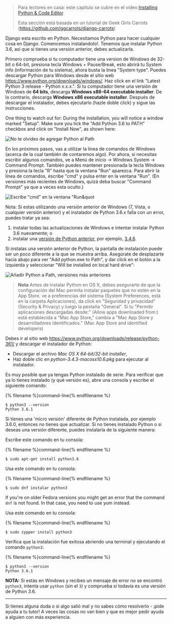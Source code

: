 > Para lectores en casa: este capitulo se cubre en el video [Installing Python & Code Editor](https://www.youtube.com/watch?v=pVTaqzKZCdA).
> 
> Esta sección está basada en un tutorial de Geek Girls Carrots (https://github.com/ggcarrots/django-carrots)

Django esta escrito en Python. Necesitamos Python para hacer cualquier cosa en Django. Comencemos instalandolo!. Tenemos que instalar Python 3.6, así que si tienes una versión anterior, debes actualizarla.

<!--sec data-title="Install Python: Windows" data-id="python_windows" data-collapse=true ces-->

Primero comprueba si tu computador tiene una version de Windows de 32-bit o 64-bit, presiona tecla Windows + Pause/Break, esto abrirá tu System info (información de tu sistema), ahora busta la linea "System type". Puedes descargar Python para Windows desde el sitio web https://www.python.org/downloads/windows/. Haz click en el link "Latest Python 3 release - Python x.x.x.". Si tu computador tiene una versión de Windows de **64 bits**, descarga **Windows x86-64 executable installer**. De lo contrario, descarga **Windows x86 executable installer**. Después de descargar el instalador, debes ejecutarlo (hazle doble click) y sigue las instrucciones.

One thing to watch out for: During the installation, you will notice a window marked "Setup". Make sure you tick the "Add Python 3.6 to PATH" checkbox and click on "Install Now", as shown here:

![No te olvides de agregar Python al Path](../python_installation/images/python-installation-options.png)

En los próximos pasos, vas a utilizar la línea de comandos de Windows (acerca de la cual también de contaremos algo). Por ahora, si necesitas escribir algunos comandos, ve a Menú de inicio → Windows System → Command Prompt. También puedes mantener presionada la tecla Windows y presiona la tecla "R" hasta que la ventana "Run" aparezca. Para abrir la línea de comandos, escribe "cmd" y pulsa enter en la ventana "Run". (En versiones más recientes de Windows, quizá deba buscar "Command Prompt" ya que a veces esta oculto.)

![Escribe "cmd" en la ventana "Run&quot](../python_installation/images/windows-plus-r.png)

Nota: Si estas utilizando una versión anterior de Windows (7, Vista, o cualquier versión anterior) y el instalador de Python 3.6.x falla con un error, puedes tratar ya sea:

1. instalar todas las actualizaciones de Windows e intentar instalar Python 3.6 nuevamente; o
2. instalar una [versión de Python anterior](https://www.python.org/downloads/windows/), por ejemplo, [3.4.6](https://www.python.org/downloads/release/python-346/).

Si instalas una versión anterior de Python, la pantalla de instalación puede ser un poco diferente a la que se muestra arriba. Asegúrate de desplazarte hacia abajo para ver "Add python.exe to Path", y dar click en el botón a la izquierda y seleccionar "Will be installed on local hard drive":

![Añadir Python a Path, versiones más anteriores](../python_installation/images/add_python_to_windows_path.png)

<!--endsec-->

<!--sec data-title="Install Python: OS X" data-id="python_OSX"
data-collapse=true ces-->

> **Nota** Antes de instalar Python en OS X, debes asegurarte de que la configuración del Mac permita instalar paquetes que no estén en la App Store. ve a preferencias del sistema (System Preferences, está en la carpeta Aplicaciones), da click en "Seguridad y privacidad" (Security & Privacy) y luego la pestaña "General". Si tu "Permitir aplicaciones descargadas desde:" (Allow apps downloaded from:) está establecida a "Mac App Store," cambia a "Mac App Store y desarrolladores identificados." (Mac App Store and identified developers)

Debes ir al sitio web https://www.python.org/downloads/release/python-361/ y descargar el instalador de Python:

* Descargar el archivo *Mac OS X 64-bit/32-bit installer*,
* Haz doble clic en *python-3.4.3-macosx10.6.pkg* para ejecutar al instalador.

<!--endsec-->

<!--sec data-title="Install Python: Linux" data-id="python_linux"
data-collapse=true ces-->

Es muy posible que ya tengas Python instalado de serie. Para verificar que ya lo tienes instalado (y qué versión es), abre una consola y escribe el siguiente comando:

{% filename %}command-line{% endfilename %}

    $ python3 --version
    Python 3.6.1
    

Si tienes una 'micro versión' diferente de Python instalada, por ejemplo 3.6.0, entonces no tienes que actualizar. Si no tienes instalado Python o si deseas una versión diferente, puedes instalarla de la siguiente manera:

<!--endsec-->

<!--sec data-title="Install Python: Debian or Ubuntu" data-id="python_debian" data-collapse=true ces-->

Escribe este comando en tu consola:

{% filename %}command-line{% endfilename %}

    $ sudo apt-get install python3.6
    

<!--endsec-->

<!--sec data-title="Install Python: Fedora" data-id="python_fedora"
data-collapse=true ces-->

Usa este comando en tu consola:

{% filename %}command-line{% endfilename %}

    $ sudo dnf instalar python3
    

If you're on older Fedora versions you might get an error that the command `dnf` is not found. In that case, you need to use yum instead.

<!--endsec-->

<!--sec data-title="Install Python: openSUSE" data-id="python_openSUSE"
data-collapse=true ces-->

Usa este comando en tu consola:

{% filename %}command-line{% endfilename %}

    $ sudo zypper install python3
    

<!--endsec-->

Verifica que la instalación fue exitosa abriendo una terminal y ejecutando el comando `python3`:

{% filename %}command-line{% endfilename %}

    $ python3 --version
    Python 3.6.1
    

**NOTA:** Si estás en Windows y recibes un mensaje de error no se encontró `python3`, intenta usar `python` (sin el `3`) y comprueba si todavía es una versión de Python 3.6.

* * *

Si tienes alguna duda o si algo salió mal y no sabes cómo resolverlo - ¡pide ayuda a tu tutor! A veces las cosas no van bien y que es mejor pedir ayuda a alguien con más experiencia.